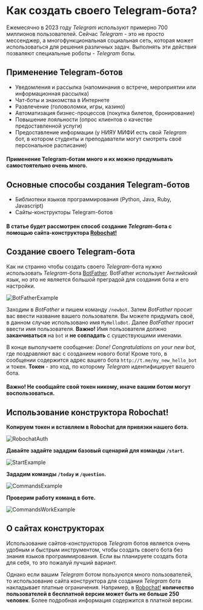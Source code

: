 # Как создать своего Telegram-бота?

Ежемесячно в 2023 году _Telegram_ используют примерно 700 миллионов пользователей. Сейчас _Telegram_ - это не просто мессенджер, а многофункциональная социальная сеть,
которая может использоваться для решения различных задач. Выполнять эти действия позваляют специальные роботы - _Telegram_ боты.  

## Применение Telegram-ботов 

- Уведомления и рассылка (напоминания о встрече, мероприятии или информационная рассылка) 
- Чат-боты и знакомства в Интернете
- Развлечение (головоломки, игры, казино) 
- Автоматизация бизнес-процессов (покупка билетов, бронирование) 
- Повышение лояльности (опрос клиентов о качестве предоставленной услуги)
- Предоставление информации (у НИЯУ МИФИ есть свой _Telegram_ бот, в котором студенты и преподаватели могут смотреть своё персональное расписание)

#### Применение Telegram-ботам много и их можно предумывать самостоятельно очень много. 

## Основные способы создания Telegram-ботов

- Библиотеки языков программирования (Python, Java, Ruby, Javascript) 
- Сайты-конструкторы Telegram-ботов 

#### В статье будет рассмотрен способ создание _Telegram_-бота с помощью сайта-конструктора [Robochat!](https://robochat.io/)

## Создание своего Telegram-бота

Как ни странно чтобы создать своего _Telegram_-бота нужно использовать _Telegram_-бота [BotFather](https://t.me/BotFather). 
BotFather использует Английский язык, но это не является большой преградой для создания бота и его настройки. 

![BotFatherExample](https://user-images.githubusercontent.com/63316070/236292375-3243fd33-850a-4a32-84a3-0fb2ee6cca84.gif)

Заходим в _BotFather_ и пишем команду ```/newbot```. Затем _BotFather_ просит вас ввести название вашего пользователя. Вы можете придумать своё, в данном случае использовано
имя ```MyHelloBot```. Далее _BotFather_ просит ввести имя пользователя. **Важно!** Имя пользователя должно **заканчиваться** на ```bot``` и **не совпадать** c существующими именами. 

В конце выполучаете сообщение: _Done! Congratulations on your new bot_, где поздравляют вас с созданием нового бота! 
Кроме того, в сообщении содержится адрес вашего бота ```http://t.me/my_new_hello_bot``` и токен. **Токен** - это код, по которому _Telegram_ идентифицирует вашего бота. 

#### Важно! Не сообщайте свой токен никому, иначе вашим ботом могут воспользоваться. 

## Использование конструктора Robochat!

**Копируем токен и вставляем в Robochat для привязки нашего бота.** 


![RobochatAuth](https://user-images.githubusercontent.com/63316070/236292468-df94f145-0f61-426d-a79a-46034bbd30fc.gif)

**Давайте задайте зададим базовый сценарий для команды ```/start```.**

![StartExample](https://user-images.githubusercontent.com/63316070/236286261-8c6c6e1e-9be7-48b8-bb87-a8d7b208bfc4.gif)

**Зададим команды ```/today``` и ```/question```.**

![CommandsExample](https://user-images.githubusercontent.com/63316070/236288405-9ae33ce4-6542-40d0-b2d6-546ed5395bea.gif)

**Проверим работу команд в боте.** 

![CommandsWorkExample](https://user-images.githubusercontent.com/63316070/236292953-49e84610-e4d0-4071-82b1-03ce2764534c.gif)

## О сайтах конструкторах 

Использование сайтов-конструкторов _Telegram_ ботов является очень удобным и быстрым инструментом, чтобы создать своего бота без знания языков программирования. 
Если вы планируете создать бота для себя, то это пожалуй лучший вариант. 

Однако если вашим _Telegram_ ботом пользуются много пользователей, то использование сайта конструктора для создания _Telegram_ бота накладывает платные ограничения. 
Например, в [Robochat!](https://robochat.io/price/) **количество пользователей в бесплатной версии может быть не больше 250 человек**. Более подробная информация содержится в платной версии. 
